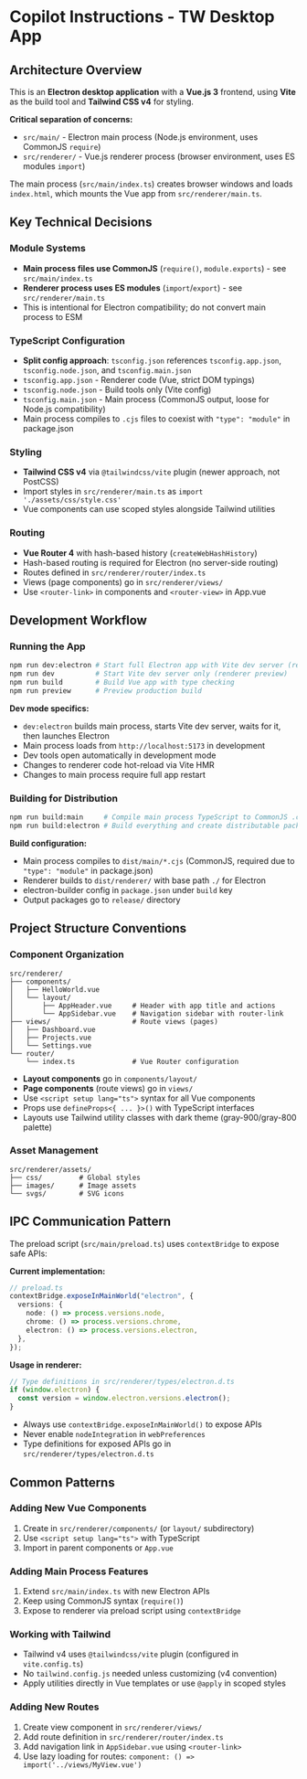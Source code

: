 # Copilot Instructions - TW Desktop App

## Architecture Overview

This is an **Electron desktop application** with a **Vue.js 3** frontend, using **Vite** as the build tool and **Tailwind CSS v4** for styling.

**Critical separation of concerns:**

- `src/main/` - Electron main process (Node.js environment, uses CommonJS `require`)
- `src/renderer/` - Vue.js renderer process (browser environment, uses ES modules `import`)

The main process (`src/main/index.ts`) creates browser windows and loads `index.html`, which mounts the Vue app from `src/renderer/main.ts`.

## Key Technical Decisions

### Module Systems

- **Main process files use CommonJS** (`require()`, `module.exports`) - see `src/main/index.ts`
- **Renderer process uses ES modules** (`import`/`export`) - see `src/renderer/main.ts`
- This is intentional for Electron compatibility; do not convert main process to ESM

### TypeScript Configuration

- **Split config approach**: `tsconfig.json` references `tsconfig.app.json`, `tsconfig.node.json`, and `tsconfig.main.json`
- `tsconfig.app.json` - Renderer code (Vue, strict DOM typings)
- `tsconfig.node.json` - Build tools only (Vite config)
- `tsconfig.main.json` - Main process (CommonJS output, loose for Node.js compatibility)
- Main process compiles to `.cjs` files to coexist with `"type": "module"` in package.json

### Styling

- **Tailwind CSS v4** via `@tailwindcss/vite` plugin (newer approach, not PostCSS)
- Import styles in `src/renderer/main.ts` as `import './assets/css/style.css'`
- Vue components can use scoped styles alongside Tailwind utilities

### Routing

- **Vue Router 4** with hash-based history (`createWebHashHistory`)
- Hash-based routing is required for Electron (no server-side routing)
- Routes defined in `src/renderer/router/index.ts`
- Views (page components) go in `src/renderer/views/`
- Use `<router-link>` in components and `<router-view>` in App.vue

## Development Workflow

### Running the App

```bash
npm run dev:electron # Start full Electron app with Vite dev server (recommended)
npm run dev          # Start Vite dev server only (renderer preview)
npm run build        # Build Vue app with type checking
npm run preview      # Preview production build
```

**Dev mode specifics:**

- `dev:electron` builds main process, starts Vite dev server, waits for it, then launches Electron
- Main process loads from `http://localhost:5173` in development
- Dev tools open automatically in development mode
- Changes to renderer code hot-reload via Vite HMR
- Changes to main process require full app restart

### Building for Distribution

```bash
npm run build:main     # Compile main process TypeScript to CommonJS .cjs files
npm run build:electron # Build everything and create distributable packages
```

**Build configuration:**

- Main process compiles to `dist/main/*.cjs` (CommonJS, required due to `"type": "module"` in package.json)
- Renderer builds to `dist/renderer/` with base path `./` for Electron
- electron-builder config in `package.json` under `build` key
- Output packages go to `release/` directory

## Project Structure Conventions

### Component Organization

```
src/renderer/
├── components/
│   ├── HelloWorld.vue
│   └── layout/
│       ├── AppHeader.vue     # Header with app title and actions
│       └── AppSidebar.vue    # Navigation sidebar with router-link
├── views/                    # Route views (pages)
│   ├── Dashboard.vue
│   ├── Projects.vue
│   └── Settings.vue
└── router/
    └── index.ts              # Vue Router configuration
```

- **Layout components** go in `components/layout/`
- **Page components** (route views) go in `views/`
- Use `<script setup lang="ts">` syntax for all Vue components
- Props use `defineProps<{ ... }>()` with TypeScript interfaces
- Layouts use Tailwind utility classes with dark theme (gray-900/gray-800 palette)

### Asset Management

```
src/renderer/assets/
├── css/         # Global styles
├── images/      # Image assets
└── svgs/        # SVG icons
```

## IPC Communication Pattern

The preload script (`src/main/preload.ts`) uses `contextBridge` to expose safe APIs:

**Current implementation:**

```typescript
// preload.ts
contextBridge.exposeInMainWorld("electron", {
  versions: {
    node: () => process.versions.node,
    chrome: () => process.versions.chrome,
    electron: () => process.versions.electron,
  },
});
```

**Usage in renderer:**

```typescript
// Type definitions in src/renderer/types/electron.d.ts
if (window.electron) {
  const version = window.electron.versions.electron();
}
```

- Always use `contextBridge.exposeInMainWorld()` to expose APIs
- Never enable `nodeIntegration` in `webPreferences`
- Type definitions for exposed APIs go in `src/renderer/types/electron.d.ts`

## Common Patterns

### Adding New Vue Components

1. Create in `src/renderer/components/` (or `layout/` subdirectory)
2. Use `<script setup lang="ts">` with TypeScript
3. Import in parent components or `App.vue`

### Adding Main Process Features

1. Extend `src/main/index.ts` with new Electron APIs
2. Keep using CommonJS syntax (`require()`)
3. Expose to renderer via preload script using `contextBridge`

### Working with Tailwind

- Tailwind v4 uses `@tailwindcss/vite` plugin (configured in `vite.config.ts`)
- No `tailwind.config.js` needed unless customizing (v4 convention)
- Apply utilities directly in Vue templates or use `@apply` in scoped styles

### Adding New Routes

1. Create view component in `src/renderer/views/`
2. Add route definition in `src/renderer/router/index.ts`
3. Add navigation link in `AppSidebar.vue` using `<router-link>`
4. Use lazy loading for routes: `component: () => import('../views/MyView.vue')`
